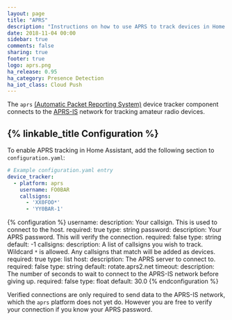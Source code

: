 ```yaml
---
layout: page
title: "APRS"
description: "Instructions on how to use APRS to track devices in Home Assistant."
date: 2018-11-04 00:00
sidebar: true
comments: false
sharing: true
footer: true
logo: aprs.png
ha_release: 0.95
ha_category: Presence Detection
ha_iot_class: Cloud Push
---
```


The `aprs` [(Automatic Packet Reporting System)](https://en.wikipedia.org/wiki/Automatic_Packet_Reporting_System) device tracker component connects to the [APRS-IS](http://aprs-is.net/) network for tracking amateur radio devices.


## {% linkable_title Configuration %}

To enable APRS tracking in Home Assistant, add the following section to `configuration.yaml`:

```yaml
# Example configuration.yaml entry
device_tracker:
  - platform: aprs
    username: FO0BAR
    callsigns:
      - 'XX0FOO*'
      - 'YY0BAR-1'
```

{% configuration %}
username:
  description: Your callsign. This is used to connect to the host.
  required: true
  type: string
password:
  description: Your APRS password. This will verify the connection.
  required: false
  type: string
  default: -1
callsigns:
  description: A list of callsigns you wish to track. Wildcard `*` is allowed. Any callsigns that match will be added as devices.
  required: true
  type: list
host:
  description: The APRS server to connect to.
  required: false
  type: string
  default: rotate.aprs2.net
timeout:
  description: The number of seconds to wait to connect to the APRS-IS network before giving up.
  required: false
  type: float
  default: 30.0
{% endconfiguration %}

Verified connections are only required to send data to the APRS-IS network, which the `aprs` platform does not yet do.
However you are free to verify your connection if you know your APRS password.